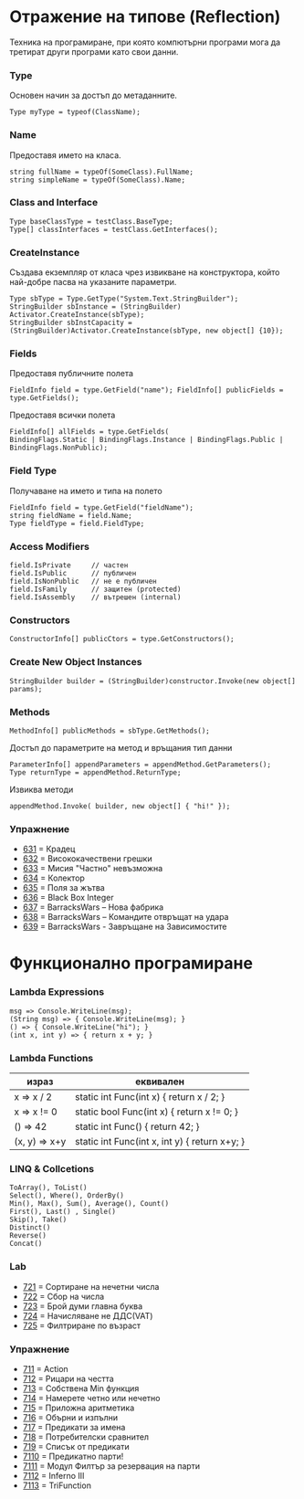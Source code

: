# Отражение на типове (Reflection)

Техника на програмиране, при която компютърни програми мога да третират други програми като свои данни.

### Type
Основен начин за достъп до метаданните.
```
Type myType = typeof(ClassName);
```
### Name
Предоставя  името на класа.
```
string fullName = typeOf(SomeClass).FullName;
string simpleName = typeOf(SomeClass).Name;
```
### Class and Interface
```
Type baseClassType = testClass.BaseType;
Type[] classInterfaces = testClass.GetInterfaces();
```
### CreateInstance 
Създава екземпляр от класа чрез извикване на конструктора, който най-добре пасва на указаните параметри.
```
Type sbType = Type.GetType("System.Text.StringBuilder");
StringBuilder sbInstance = (StringBuilder) Activator.CreateInstance(sbType);
StringBuilder sbInstCapacity = (StringBuilder)Activator.CreateInstance(sbType, new object[] {10});
```
### Fields
Предоставя публичните полета
```
FieldInfo field = type.GetField("name"); FieldInfo[] publicFields = type.GetFields();
```
Предоставя всички полета
```
FieldInfo[] allFields = type.GetFields(
BindingFlags.Static | BindingFlags.Instance | BindingFlags.Public | BindingFlags.NonPublic); 
```
### Field Type
Получаване на името и типа на полето
```
FieldInfo field = type.GetField("fieldName");
string fieldName = field.Name;
Type fieldType = field.FieldType;
```
### Access Modifiers
```
field.IsPrivate     // частен
field.IsPublic      // публичен
field.IsNonPublic   // не е публичен
field.IsFamily      // защитен (protected)
field.IsAssembly    // вътрешен (internal)
```
### Constructors
```
ConstructorInfo[] publicCtors = type.GetConstructors();
```
### Create New Object Instances
```
StringBuilder builder = (StringBuilder)constructor.Invoke(new object[] params);
```
### Methods
```
MethodInfo[] publicMethods = sbType.GetMethods();
```
Достъп до параметрите на метод и връщания тип данни
```
ParameterInfo[] appendParameters = appendMethod.GetParameters();
Type returnType = appendMethod.ReturnType;
```
Извиква методи
```
appendMethod.Invoke( builder, new object[] { "hi!" });
```

### Упражнение
- [631](631) = Крадец 
- [632](632) = Висококачествени грешки
- [633](633) = Мисия "Частно" невъзможна
- [634](634) = Колектор
- [635](635) = Поля за жътва
- [636](636) = Black Box Integer
- [637](637) = BarracksWars – Нова фабрика
- [638](638) = BarracksWars – Командите отвръщат на удара
- [639](639) = BarracksWars - Завръщане на Зависимостите

# Функционално програмиране
### Lambda Expressions
```
msg => Console.WriteLine(msg);
(String msg) => { Console.WriteLine(msg); }
() => { Console.WriteLine("hi"); }
(int x, int y) => { return x + y; }
```
### Lambda Functions
| израз         | еквивален                                     |
|---------------|-----------------------------------------------|
| x => x / 2    | static int Func(int x) { return x / 2; }      |
| x => x != 0   | static bool Func(int x) { return x != 0; }    |
| () => 42      | static int Func() { return 42; }              |
| (x, y) => x+y | static int Func(int x, int y) { return x+y; } |

### LINQ & Collcetions
```
ToArray(), ToList()
Select(), Where(), OrderBy()
Min(), Max(), Sum(), Average(), Count()
First(), Last() , Single()
Skip(), Take()
Distinct() 
Reverse()
Concat()
```

### Lab
- [721](721) = Сортиране на нечетни числа
- [722](722) = Сбор на числа
- [723](723) = Брой думи  главна буква
- [724](724) = Начисляване не  ДДС(VAT)
- [725](725) = Филтриране по възраст

### Упражнение
- [711](711) = Action 
- [712](712) = Рицари на честта
- [713](713) = Собствена Min функция 
- [714](714) = Намерете четно или нечетно
- [715](715) = Приложна аритметика
- [716](716) = Обърни и изпълни
- [717](717) = Предикати за имена
- [718](718) = Потребителски сравнител
- [719](719) = Списък от предикати
- [7110](7110) = Предикатно парти!
- [7111](7111) = Модул Филтър за резервация на парти 
- [7112](7112) = Inferno III
- [7113](7113) = TriFunction